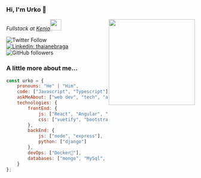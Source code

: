 ### Hi, I'm Urko 👋

<img align='right' src="https://media.giphy.com/media/ln7z2eWriiQAllfVcn/giphy.gif" width="230">
<p><em>Fullstack at <a href="https://www.kenjo.io/">Kenjo</a><img src="https://media.giphy.com/media/WUlplcMpOCEmTGBtBW/giphy.gif" width="30"> 
</em></p>

![Twitter Follow](https://img.shields.io/twitter/follow/_uRuiz_?label=Follow)
[![Linkedin: thaianebraga](https://img.shields.io/badge/-Urko-blue?style=flat-square&logo=Linkedin&logoColor=white&link=https://www.linkedin.com/in/urko-ruiz-ruiz/)](https://www.linkedin.com/in/urko-ruiz-ruiz/)
![GitHub followers](https://img.shields.io/github/followers/uRuiz?label=Follow&style=social)

### A little more about me...  

```javascript
const urko = {
    pronouns: "He" | "Him",
    code: ["Javascript", "Typescript"],
    askMeAbout: ["web dev", "tech", "app dev", "mtb"],
    technologies: {
        frontEnd: {
            js: ["React", "Angular", "Vue"],
            css: ["vuetify", "bootstrap"]
        },
        backEnd: {
            js: ["node", "express"],
            python: ["django"]
        },
        devOps: ["Docker🐳"],
        databases: ["mongo", "MySql", "sqlite"],
    }
};
```

<!--
**uRuiz/uRuiz** is a ✨ _special_ ✨ repository because its `README.md` (this file) appears on your GitHub profile.

Here are some ideas to get you started:

- 🔭 I’m currently working on ...
- 🌱 I’m currently learning ...
- 👯 I’m looking to collaborate on ...
- 🤔 I’m looking for help with ...
- 💬 Ask me about ...
- 📫 How to reach me: ...
- 😄 Pronouns: ...
- ⚡ Fun fact: ...
-->
